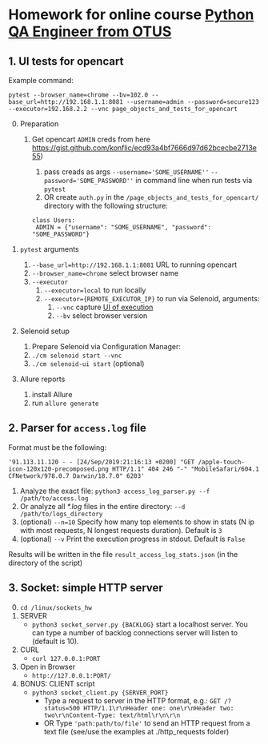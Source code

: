 # Homework for online course [Python QA Engineer from OTUS](https://otus.ru/lessons/avtomatizaciya-web-testirovaniya/)

## 1. UI tests for opencart

Example command:

```
pytest --browser_name=chrome --bv=102.0 --base_url=http://192.168.1.1:8081 --username=admin --password=secure123 --executor=192.168.2.2 --vnc page_objects_and_tests_for_opencart 
```

0. Preparation
   1. Get opencart `ADMIN` creds from here https://gist.github.com/konflic/ecd93a4bf7666d97d62bcecbe2713e55)

      1. pass creads as args `--username='SOME_USERNAME''` `--password='SOME_PASSWORD''` in command line when run tests
         via `pytest`
      2. OR create `auth.py` in the `/page_objects_and_tests_for_opencart/` directory with the following structure:
      ```
      class Users:
       ADMIN = {"username": "SOME_USERNAME", "password": "SOME_PASSWORD"}
      ```

1. `pytest` arguments
   1. `--base_url=http://192.168.1.1:8081` URL to running opencart
   2. `--browser_name=chrome` select browser name
   3. `--executor`
      1. `--executor=local` to run locally
      2. `--executor={REMOTE_EXECUTOR_IP}` to run via Selenoid, arguments:
         1. `--vnc` capture [UI of execution](https://aerokube.com/selenoid-ui/latest/)
         2. `--bv` select browser version
2. Selenoid setup
   1. Prepare Selenoid via Configuration Manager:
   2. `./cm selenoid start --vnc`
   3. `./cm selenoid-ui start` (optional)
3. Allure reports
   1. install Allure
   2. run `allure generate`

## 2. Parser for `access.log` file

Format must be the following:

`'91.113.11.120 - - [24/Sep/2019:21:16:13 +0200] "GET /apple-touch-icon-120x120-precomposed.png HTTP/1.1" 404 246 "-" "MobileSafari/604.1 CFNetwork/978.0.7 Darwin/18.7.0" 6203'`

1. Analyze the exact file: `python3 access_log_parser.py --f /path/to/access.log`
2. Or analyze all _*.log_ files in the entire directory: `--d /path/to/logs_directory`
3. (optional) `--n=10` Specify how many top elements to show in stats (N ip with most requests, N longest requests
   duration). Default is `3`
4. (optional) `--v` Print the execution progress in stdout. Default is `False`

Results will be written in the file `result_access_log_stats.json` (in the directory of the script)

## 3. Socket: simple HTTP server

0. `cd /linux/sockets_hw`
1. SERVER
   - `python3 socket_server.py {BACKLOG}` start a localhost server. You can type a number of backlog connections server
     will listen to (default is 10).
2. CURL
   - `curl 127.0.0.1:PORT`
3. Open in Browser
   - `http://127.0.0.1:PORT/`
4. BONUS: CLIENT script
   - `python3 socket_client.py {SERVER_PORT}`
      - Type a request to server in the HTTP format, e.g.:
        `GET /?status=500 HTTP/1.1\r\nHeader one: one\r\nHeader two: two\r\nContent-Type: text/html\r\n\r\n`
      - OR Type `'path:path/to/file'` to send an HTTP request from a text file (see/use the examples at ./http_requests
        folder)
